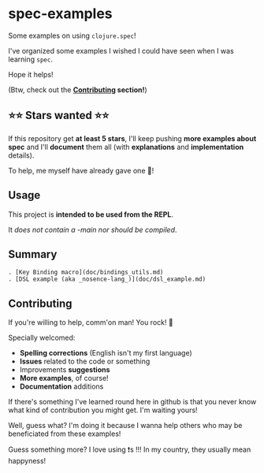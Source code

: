 # spec-examples

Some examples on using `clojure.spec`!

I've organized some examples I wished I could have seen when I was learning `spec`.

Hope it helps!

(Btw, check out the **[Contributing](#contributing) section!**)

## :star::star: Stars wanted :star::star:

If this repository get **at least 5 stars**, I'll keep pushing **more examples about spec** and I'll **document** them all (with **explanations** and **implementation** details).

To help, me myself have already gave one :star2:!

## Usage

This project is **intended to be used from the REPL**.

It _does not contain a -main nor should be compiled_.

## Summary

	. [Key Binding macro](doc/bindings_utils.md)
	. [DSL example (aka _nosence-lang_)](doc/dsl_example.md)
  
## Contributing

If you're willing to help, comm'on man! You rock! :clap:

Specially welcomed:
  - **Spelling corrections** (English isn't my first language)
  - **Issues** related to the code or something
  - Improvements **suggestions**
  - **More examples**, of course!
  - **Documentation** additions
  
  

If there's something I've learned round here in github is that you never know what kind of contribution you might get. I'm waiting yours!

Well, guess what? I'm doing it because I wanna help others who may be beneficiated from these examples!

Guess something more? I love using :exclamation:s !!!
In my country, they usually mean happyness!
